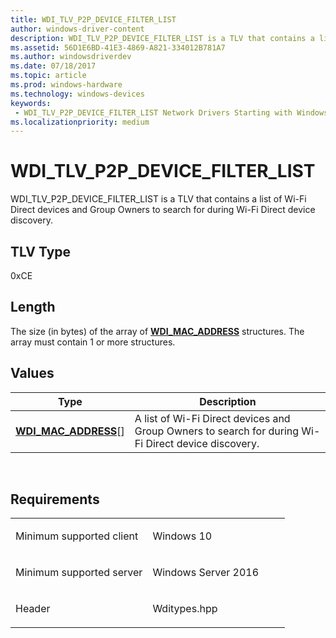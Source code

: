 ```yaml
---
title: WDI_TLV_P2P_DEVICE_FILTER_LIST
author: windows-driver-content
description: WDI_TLV_P2P_DEVICE_FILTER_LIST is a TLV that contains a list of Wi-Fi Direct devices and Group Owners to search for during Wi-Fi Direct device discovery.
ms.assetid: 56D1E6BD-41E3-4869-A821-334012B781A7
ms.author: windowsdriverdev 
ms.date: 07/18/2017 
ms.topic: article 
ms.prod: windows-hardware 
ms.technology: windows-devices 
keywords:
 - WDI_TLV_P2P_DEVICE_FILTER_LIST Network Drivers Starting with Windows Vista
ms.localizationpriority: medium
---
```


# WDI\_TLV\_P2P\_DEVICE\_FILTER\_LIST


WDI\_TLV\_P2P\_DEVICE\_FILTER\_LIST is a TLV that contains a list of Wi-Fi Direct devices and Group Owners to search for during Wi-Fi Direct device discovery.

## TLV Type


0xCE

## Length


The size (in bytes) of the array of [**WDI\_MAC\_ADDRESS**](https://msdn.microsoft.com/library/windows/hardware/dn926071) structures. The array must contain 1 or more structures.

## Values


| Type                                                  | Description                                                                                         |
|-------------------------------------------------------|-----------------------------------------------------------------------------------------------------|
| [**WDI\_MAC\_ADDRESS**](https://msdn.microsoft.com/library/windows/hardware/dn926071)\[\] | A list of Wi-Fi Direct devices and Group Owners to search for during Wi-Fi Direct device discovery. |

 

Requirements
------------

<table>
<colgroup>
<col width="50%" />
<col width="50%" />
</colgroup>
<tbody>
<tr class="odd">
<td><p>Minimum supported client</p></td>
<td><p>Windows 10</p></td>
</tr>
<tr class="even">
<td><p>Minimum supported server</p></td>
<td><p>Windows Server 2016</p></td>
</tr>
<tr class="odd">
<td><p>Header</p></td>
<td>Wditypes.hpp</td>
</tr>
</tbody>
</table>

 

 




